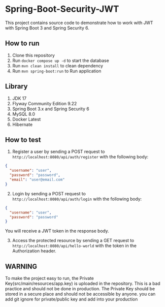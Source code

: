 # Spring-Boot-Security-JWT
This project contains source code to demonstrate how to work with JWT with Spring Boot 3 and Spring Security 6.

## How to run

1. Clone this repository
2. Run `docker compose up -d` to start the database
3. Run `mvn clean install` to clean dependency
4. Run `mvn spring-boot:run` to Run application


## Library

1.  JDK 17
2.  Flyway Community Edition 9.22
3.  Spring Boot 3.x and Spring Security 6
4.  MySQL 8.0
5.  Docker Latest
6.  Hibernate

## How to test

1. Register a user by sending a POST request to `http://localhost:8080/api/auth/register` with the following body:

```json
{
  "username": "user",
  "password": "password",
  "email": "user@email.com"
}
```

2. Login by sending a POST request to `http://localhost:8080/api/auth/login` with the following body:

```json
{
  "username": "user",
  "password": "password"
}
```
You will receive a JWT token in the response body.

3. Access the protected resource by sending a GET request to `http://localhost:8080/api/hello-world` with the token in the Authorization header.

## WARNING

To make the project easy to run, the Private Key(src/main/resources/app.key) is uploaded in the repository. This is a bad practice and should not be done in production. The Private Key should be stored in a secure place and should not be accessible by anyone.
you can add git ignore for private/public key and add into your production